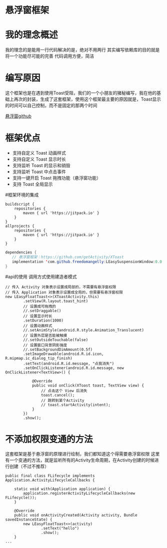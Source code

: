 # 悬浮窗框架

# 我的理念概述
我的理念的是能用一行代码解决的是，绝对不用两行
其实编写依赖库的目的就是将一个功能尽可能的完善
代码调用方便，简洁

# 编写原因
这个框架也是在遇到使用Toast受阻，我们的一个小朋友的猪秘编写，我在他的基础上再次的封装，生成了这套框架，使用这个框架最主要的原因就是，Toast显示的时间可以自己控制，而不是固定的那两个时间

[悬浮窗github](https://github.com/freedomangelly/LEasySuspensionWindow)

# 框架优点
* 支持自定义 Toast 动画样式
* 支持自定义 Toast 显示时长
* 支持监听 Toast 的显示和销毁
* 支持监听 Toast 中点击事件
* 支持一键开启 Toast 拖拽功能（悬浮窗功能）
* 支持 Toast 全局显示

#框架环境的集成

```
buildscript {
    repositories {
        maven { url 'https://jitpack.io' }
    }
}
allprojects {
    repositories {
        maven { url 'https://jitpack.io' }
    }
}
```

 ```java
dependencies {
    // 悬浮窗框架：https://github.com/getActivity/XToast
    implementation 'com.github.freedomangelly:LEasySuspensionWindow:0.0.0.1'
}
```
#api的使用
调用方式使用建造者模式
```
// 传入 Activity 对象表示设置成局部的，不需要有悬浮窗权限
// 传入 Application 对象表示设置成全局的，但需要有悬浮窗权限
new LEasyFloatToast<>(XToastActivity.this)
        .setView(R.layout.toast_hint)
        // 设置成可拖拽的
        //.setDraggable()
        // 设置显示时长
        .setDuration(1000)
        // 设置动画样式
        //.setAnimStyle(android.R.style.Animation_Translucent)
        // 设置外层是否能被触摸
        //.setOutsideTouchable(false)
        // 设置窗口背景阴影强度
        //.setBackgroundDimAmount(0.5f)
        .setImageDrawable(android.R.id.icon, R.mipmap.ic_dialog_tip_finish)
        .setText(android.R.id.message, "点我消失")
        .setOnClickListener(android.R.id.message, new OnClickListener<TextView>() {

            @Override
            public void onClick(XToast toast, TextView view) {
                // 点击这个 View 后消失
                toast.cancel();
                // 跳转到某个Activity
                // toast.startActivity(intent);
            }
        })
        .show();
```
# 不添加权限变通的方法
这套框架是基于悬浮窗的原理进行绘制，我们都知道这个得需要悬浮窗权限
这里有一个变通的方法，就是监听所有的Activity生命周期，在Activity创建的时候进行创建（不过不推荐）
```
public final class FLifecycle implements Application.ActivityLifecycleCallbacks {

    static void with(Application application) {
        application.registerActivityLifecycleCallbacks(new FLifecycle());
    }

    @Override
    public void onActivityCreated(Activity activity, Bundle savedInstanceState) {
        new LEasyFloatToast<>(activity)
                .setText("hello")
                .show();
    }
...
```

